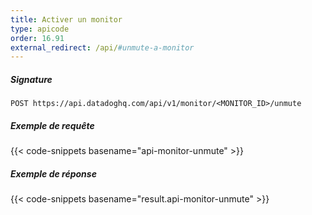 ```yaml
---
title: Activer un monitor
type: apicode
order: 16.91
external_redirect: /api/#unmute-a-monitor
---
```


##### Signature
`POST https://api.datadoghq.com/api/v1/monitor/<MONITOR_ID>/unmute`
##### Exemple de requête
{{< code-snippets basename="api-monitor-unmute" >}}
##### Exemple de réponse
{{< code-snippets basename="result.api-monitor-unmute" >}}

